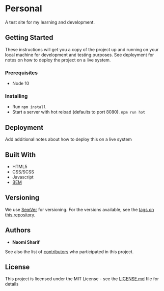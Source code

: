 # Personal

A test site for my learning and development.

## Getting Started

These instructions will get you a copy of the project up and running on your local machine for development and testing purposes. See deployment for notes on how to deploy the project on a live system.

### Prerequisites

- Node 10

### Installing

- Run
  `npm install`
- Start a server with hot reload (defaults to port 8080).
  `npm run hot`

## Deployment

Add additional notes about how to deploy this on a live system

## Built With

- HTML5
- CSS/SCSS
- Javascript
- [BEM](http://getbem.com/)

## Versioning

We use [SemVer](http://semver.org/) for versioning. For the versions available, see the [tags on this repository](https://github.com/naomi-sharif/personal/tags).

## Authors

- **Naomi Sharif**

See also the list of [contributors](https://github.com/naomi-sharif/personal/contributors) who participated in this project.

## License

This project is licensed under the MIT License - see the [LICENSE.md](LICENSE.md) file for details
